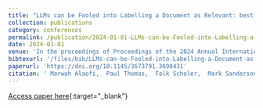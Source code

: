 ```yaml
---
title: "LLMs can be Fooled into Labelling a Document as Relevant: best caf&apos;e near me; this paper is perfectly relevant"
collection: publications
category: conferences
permalink: /publication/2024-01-01-LLMs-can-be-Fooled-into-Labelling-a-Document-as-Relevant-best-cafe-near-me-this-paper-is-perfectly-relevant
date: 2024-01-01
venue: 'In the proceedings of Proceedings of the 2024 Annual International ACM SIGIR Conference on Research and Development in Information Retrieval in the Asia Pacific Region, SIGIR-AP 2024, Tokyo, Japan, December 9-12, 2024'
bibtexurl: '/files/bib/LLMs-can-be-Fooled-into-Labelling-a-Document-as-Relevant-best-cafe-near-me-this-paper-is-perfectly-relevant.bib'
paperurl: 'https://doi.org/10.1145/3673791.3698431'
citation: ' Marwah Alaofi,  Paul Thomas,  Falk Scholer,  Mark Sanderson, &quot;LLMs can be Fooled into Labelling a Document as Relevant: best caf&amp;apos;e near me; this paper is perfectly relevant.&quot; In the proceedings of Proceedings of the 2024 Annual International ACM SIGIR Conference on Research and Development in Information Retrieval in the Asia Pacific Region, SIGIR-AP 2024, Tokyo, Japan, December 9-12, 2024, 2024.'
---
```

[Access paper here](https://doi.org/10.1145/3673791.3698431){:target="_blank"}
